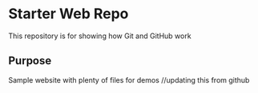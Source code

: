 # Starter Web Repo

This repository is for showing how Git and GitHub work

## Purpose

Sample website with plenty of files for demos
//updating this from github
